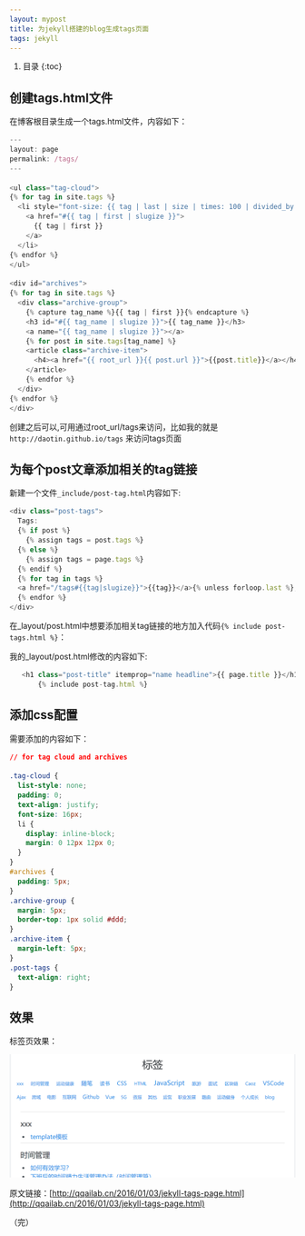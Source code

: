 ```yaml
---
layout: mypost
title: 为jekyll搭建的blog生成tags页面
tags: jekyll
---
```


1. 目录
{:toc}

<!--more-->

## 创建tags.html文件

在博客根目录生成一个tags.html文件，内容如下：

```js
---
layout: page
permalink: /tags/
---

<ul class="tag-cloud">
{% for tag in site.tags %}
  <li style="font-size: {{ tag | last | size | times: 100 | divided_by: site.tags.size | plus: 70  }}%">
    <a href="#{{ tag | first | slugize }}">
      {{ tag | first }}
    </a>
  </li>
{% endfor %}
</ul>

<div id="archives">
{% for tag in site.tags %}
  <div class="archive-group">
    {% capture tag_name %}{{ tag | first }}{% endcapture %}
    <h3 id="#{{ tag_name | slugize }}">{{ tag_name }}</h3>
    <a name="{{ tag_name | slugize }}"></a>
    {% for post in site.tags[tag_name] %}
    <article class="archive-item">
      <h4><a href="{{ root_url }}{{ post.url }}">{{post.title}}</a></h4>
    </article>
    {% endfor %}
  </div>
{% endfor %}
</div>
```

创建之后可以,可用通过root_url/tags来访问，比如我的就是`http://daotin.github.io/tags` 来访问tags页面



## 为每个post文章添加相关的tag链接

新建一个文件`_include/post-tag.html`内容如下:

```js
<div class="post-tags">
  Tags: 
  {% if post %}
    {% assign tags = post.tags %}
  {% else %}
    {% assign tags = page.tags %}
  {% endif %}
  {% for tag in tags %}
  <a href="/tags#{{tag|slugize}}">{{tag}}</a>{% unless forloop.last %},{% endunless %}
  {% endfor %}
</div>
```

在_layout/post.html中想要添加相关tag链接的地方加入代码`{% include post-tags.html %}`：

我的_layout/post.html修改的内容如下:

```js
   <h1 class="post-title" itemprop="name headline">{{ page.title }}</h1>
       {% include post-tag.html %}
```



## 添加css配置

需要添加的内容如下：

```css
// for tag cloud and archives

.tag-cloud {
  list-style: none;
  padding: 0;
  text-align: justify; 
  font-size: 16px;
  li {
    display: inline-block;
    margin: 0 12px 12px 0; 
  }
}
#archives {
  padding: 5px;
}
.archive-group {
  margin: 5px;
  border-top: 1px solid #ddd;
}
.archive-item {
  margin-left: 5px;
}
.post-tags {
  text-align: right;
}
```



## 效果

标签页效果：

![](/image/13.png)



原文链接：[http://qqailab.cn/2016/01/03/jekyll-tags-page.html](http://qqailab.cn/2016/01/03/jekyll-tags-page.html)



（完）

